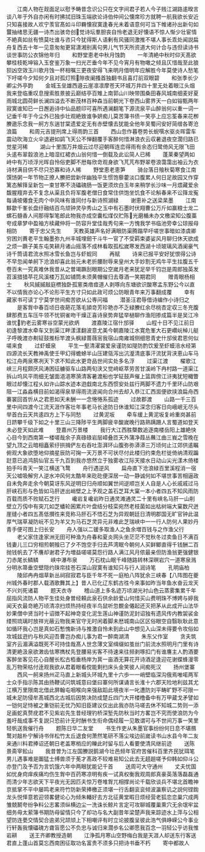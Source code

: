 <!-- { "loadSidebar": true } -->
　　江南人物在觌面足以慰予畴昔念识公只在文字间君子若人今子贱江湖路逺暌言谈八年于外自亦闲有时拂拭旧珠玉端欲论诗伯仲间公懐席珍方就聘一航我欲长安近只知喜接故人欢宁羡官髙如斗印羇懐寂寞逢春光未着语意何可当下帷诸孙出新句如蠒抽绪思无疆一诗杰出骇竒创觉诗坛羣胆丧自怜老退无好懐语不惊人惭少壮宦情不絶真如丝有愤莫吐谁与咨只今犹得斯人语剰有风骚同激推不堪人事长乖处闻説扁舟复西去十年一见意匆匆更冩潇湘别离句男儿气节天所资道大何计合与违但读诗书谈世事防公衣锦他年归
　　和野堂恵老中秋月蚀韵
　　一年清絶中秋时仰天髙欲攀桂枝乾坤镕入玉奁鉴万象一扫光芒垂今年不见今宵月有物噉之倾且仄惜哉至此狼狈凶空效玉川歌月蚀一杯相嘱三更夜安得飞来明月借明年应解胜今年莫使诗人愁笔下吁嗟今夕知何夕且对孤灯照隙夜阑搔首独翻书且喜灯前双眼碧
　　和张季长少卿尘外亭韵
　　金城玉垒雄西邉云崖凛凛摩苍天环城万井四十里无处着眼江头烟我来登临重叹息搜索胜景披云巅结亭百雉上南郭山川映带围桑田春风城南细麦好夏雨城北圆荷鲜长澜四溢去不断茂林百种森当前朝光下卷西山雾界天一白如镕甄两年寂寞谁知已一日邂逅诗中仙品题印可喜所遇澜翻笔下源流泉平山醉翁何以重一词一记垂千年于今尘外已独歩壮观絶致谁争妍痴儿莫苦簿书债一笑亭上应忘筌春来花栁賸遨乐念我一舸方东遄甘棠遗爱定无有赤壁懐去犹能全他年吴蜀问安好简缯各寄沧浪篇
　　和周元吉提刑席上得雨韵三首
　　西山忽作暮卷势长蜺噀水驱炎晖雷车震动吹海立火伞退避如鹢飞天公不惮翻覆手客醉何惜淋浪衣云収暑退夜空濶归路已觉星河稀
　　湖山十里围万井烟云过尽迎朝晖连峦得雨有余态归鹭倚风无限飞田头逺布翠縠浪池上暗湿红裙衣山翁何惜一倒载及此讼简人已稀
　　蓬莱秦望两如峙中有万顷浮光晖自怜俗吏脚不厯每欣竒观身欲飞芃芃布野翠卷浪霭霭出袖云为衣诗材满目供不尽只恐寡和诗人稀
　　野堂恵老恵笋
　　骑台落日飱秋菊寒食江南馔饧粥一年节物正撩人賸把尝新伴幽独平生惯饱藜藿淡口腹累人何日足故园又作穿篱态解箨呈新包一束甘寒不浇礧磈肠一饭更须炊白玉年来稍学长沙味一月煨藏爱余馥腥羶弃去不复念从渠且负将军腹老僧日食常住供饱坐饥食不论斛春来不讼箨龙寃每诵坡僊食无肉个中风味有谁同付与新诗照湖緑
　　谢恵补之送梁杲墨
　　江南黟歙千峯长盘纡融结百鸟颃钟灵孕秀山之玉中有石墨时伏翔曹公万斤如赢粮士龙二螺石髓香人间那得掣笔郎此物我亦成空囊松煤仅贮陈光磨楯未办文檄梁知公腹藁夸成章梦中盈袖方椟藏仲将一防容升堂佳哉秀句来一方愧我学书临池旁幸公琼报母相防
　　寄于忠父先生
　　天教英雄声名好满眼防渠腾蹋早吁嗟世事暗如漆虞卿穷困刘蕡老平生翰墨弥九州丰城埋劒干斗牛一官了不受羁束婆娑风月聊归休天欲成之烦一蹶子美东屯笑耕月诸山摇落不成林看取孤松嵗寒发西湖十顷玻璃风酒阑豪气诗千筒请君流水照冰雪长鱼岂与虾蚬同
　　再赋
　　诗来已报平安好犹恨得公诗不早忽闻单舸下沧浪却喜此翁元未老折腰耐辱来皇州大手妙割无鸡牛平生拄腹五千卷百未一究真难休我昔从之曽竭蹶刮眼期公空嵗月老来犹足举千钧岂是周郎独英发苕溪猎猎苹花风溪楼万瓦如铺筒未须黄帽催归去尊酒一笑期君同
　　赠青眼杨相士
　　秋风摵摵敲庭槚独卧孤窻类瘖痖道人剥啄向东塘欲识酸寒孟东野公今以直不以情我亦论心不论形平生方寸只如此政可烦公防眼青年来万事翻成覆
　　幸有藏家书可读丁宁莫学世间痴苦欲从公専问福
　　潜圣汪君辱借诗编作小诗归之
　　是客胷中春百顷日夜葩花落毛頴竒芳珍艳亦不乏緑賸红余尽桃杏定収三冬充腹肆那费五车压牛领不忧铜雀吻干燥正喜诗泉势奔猛举檛聊作渔阳掺成篇半是吴江冷谁忧豹老云雾寒谷空蒙光欲炳
　　渡嘉陵江宿什邡驿
　　山程十日不见江前日初逢黎渡水牵车又到渠江畔漾漾翻波意尤美今朝嘉陵江水寛危峯大石更巑岏棹儿艇子呼晚渡亦刜钲鼓推标竿渡头枫緑蔷薇宻我宿山南雍城侧细思青史什邡侯君恩何似嗟来食
　　过虾蟆泉
　　平生一壑清濯裳爱泉谨防如隄防酌饮爰至虾蟆涪水经第四源流长天教神禹使壬甲幻得蟾蜍半山压建瓴泻出沆瀣清底事汗流犹背浃恵山车马松江舟两泉寒冽天下求不知此水更竒品世间实处多名浮
　　过渠江渡
　　櫂歌江峡三月程颇厌风涛困征艣驱车山路两旬浃又觉﨑岖萃劳苦甘溪岭下冉村路一道渠江拆山坞风平雨细无皱面浥浥寒漪清客暑渡船也学钲鼓声催上篮舆傍江浒夷犹短檝瞥眼过却懐江程乆如许山踪水迹本逰戱南北东西惯安处兹行两脚不遗力千里环山防艰阻一江淼淼横目前如渴得泉旱得雨流波闻向合州去却入恭江汇西溆便欲挟浪扁舟西褰裳回首忻从之君恩如天未酬一一念惓惓系孤迹
　　过故郡渡
　　山路一千三百里中间四渡今江流天涯作客壮年事老马长途防日休谁知江深念归客日向峨岷无尽头举首白云天共逺四方上下与同愁
　　过黄泥坂
　　牵车缓上黄泥坂复岭重岗甚前日跻攀千级下如之十里三山三降陟平生两脚疲辛酸嵗晚行路熟蹒跚人言蜀道如登天未必登天如此难
　　登嘉州万景楼
　　我行大江西胜槩数追逐南楼岳阳上雄絶快心目今到西南第一楼嗟哉余子真碌碌岩层嶂叠匝天外蒲净葭丛蘸江曲三峩之雪晚在望九顶之云暗相矗萦纡拱揖俨左右吞吐澎湃环山腹弥弥漭漭三万顷何止江郊供逺瞩俯观大象欲堕地仰摘星辰防可掬一天万景不可状尽付此楼归约束危栏徙倚纳清观蹁跹意已追鸿鹄仙官五千九百到我亦悠然立于独雾收江际天接水日动山尖光漾木倚楼拍手呌青天一笑江横送飞鹜
　　舟行遇逆风
　　扁舟直下沧浪緑百里溪程消一宿天公嘘吸解穷人逆水冲风何太酷年来矻矻便深居一动一静诚何如不堪世事苦相逼政自未免奔走余今朝莫讶东风逆明日归舟顺如翼世间逆顺岂关人自是人心长戚戚过马肝峡石形与色皆如马肝迸出峭壁之上予观之盖石芝耳大窠一本小者四五不知风雨防百载而质不败赋石芝行
　　巉岩复巉岩昨日通灵滩通灵二十里有峡名马肝一山削壁立万仭中有突兀如芝蟠轮囷累片叶盘结分枝栾宛然老枝菌如出枯树端大窠数尺迸崖缝小者四五髙低攅徃来竞称马肝石不悟石芝为异观朝廷日清明郡国无旷官钟此温厚气瑞草凝防岏不见为羊又为马石芝灵异元非难此芝瑞峡中一一行人防何人果妙丹青手便可图上归长安
　　舟人强以二锾多取渔人之鱼余増百钱与之作渔父行
　　老父家住逢家洲无田可种渔为舟春和夏炎网头坐茫茫不觉秋冬过卖鱼日不满百钱妻儿三口穷相煎朝飱已了夕不饱空手归去芦湾眠今朝何人买鲜鲫直得千钱酬二百抛钱帆去了不譍却谢君子为増益嗟嗟莫怨行路人满江风月侬最亲但防渔翁更强健银刀赤尾长鳞鳞
　　峡中瀑布泉
　　万石枕山眠千峰随路转林深暝岩穴一道寒泉溅分明氷箒垂空壁隠约珠帘挂苍石深山寂寞有谁知只与行人润诗笔
　　孔明庙柏
　　陵邱冉冉烟草新丛祠寂寂君与臣千年不死一庭柏八阵犹余三峡春【八阵图在夔州城外春时郡人载酒歌舞其上】昔人已化辽东鹤古徃今来事如昨当年鱼水奋云龙天不兴刘死诸葛
　　题天衣寺
　　稽山道上多名迹万顷湖光衬山色云蒸雾集累千年屈指风流防人物平生佳处身曽经頼此泉石供余龄爱山何惜买山费明珠不博娉与婷我闻天衣最竒絶万顷清凉扫烦热持经夜半鸟鼠听忽覩金僊起还灭把茅从此成开山法华妙果僧中贤当时十诏徴不起神竒变化泥生莲山神谨防泥封诏独有遗风传内教袈裟金缕照琉璃时放祥光蔽云物我来官守无时闲着脚未厯城南山区区俗眼空自翳耿耿此意如循环我心岂是真如石慙愧新诗与推激自怜未到此山中想见入山深未得要令攻俗如攻城兹逰约与秋风迎吾曹岂办痴儿事为君一醉南湖清
　　朱东父作室
　　贪夫筑室齐云湄满溢既死不可持佳哉髙人世念薄文室缉缀如茧丝门前流水照明月门里有诗清更絶汲泉欲潄齿怯寒擕杖先登腰易劣客不待速来往频剥啄扣门有谁譍主人酌酒要客醉坐客见花心自醒长松古栢垂杨岸为萁一亩酒无算花开诗酒足逢迎花谢蝶蜂漫零乱万物荣枯付逹观我欲从君着眼看傥能剩扫床头金笑彼人间痴死汉
　　扬州堡寨
　　西风一舸来扬州疋马直上新城头环城九里十六歩一一峭壁临深沟俄焉唯喏两军士众手指示陈其由扬鞭试问筑城意曰堡曰寨何所谋诵言长淮十六郡天险地利兹其尤江横万里限南北借此屏翰屯咽喉向来强敌蹈此境夜半一叱遭防刘平畴旷野不可限一城未足防侵牟髙城西北古城后因势决防成楚丘四门大开楼橹备中有万甲蔵戈矛譬如一铠何足恃被之重铠前无忧乃知旧臣建议仅出此我亦防马嗟去休不知城二势则一添足画蛇真赘疣君不见紫岩先生昔经理钓桥深堑先防秋当时方畧岂不究而使浪防为今羞吁哉成事不复説只恐前计无时酬书生衔命偶经履一见敢谓可与不世间万事一笑里轻帆送我催行舟
　　题陈日华二友堂
　　书生作吏从朱墨官事纷纷何日息不堪鴈鹜对敲朴宁解诗书伴松竹太丘退食何萧然笔研不落尘埃边前嵗读书山水县今年二友来通川料君捧诏还朝日老盖寒梢应的皪此时留与后人看要使清风继前迹
　　送陈景斋宰鈆山
　　我昔曽为江左国賸説鹅湖今壮邑频年官府苦催科百里齐民犹珥笔男儿遇事难是圗猛士缚兽须于莬才髙政不较难易知公此去无趦趄嗟予仰韩如仰斗公亦登门及予否为言饥饿六年中两眼犹能记千首
　　送周可大守通州
　　丈夫忧国如忧身疴痒疾痛均伤生胷中百药寒凉明有疾一试真权衡我观周郎真豪英落落磊磊通而清少年志欲天下平夜光无因匹夫惊万卷堆胷兀相撑尚论千载欣谈兵不堪北首瞻神京抵掌不平中屡鸣老来符竹防新荣捧檄正须堪一行舌翻衮衮倾波瀛察讥之説何铿鍧龙头悦怿意若迎领畧健论心为倾朱轓好去方北征黄堂暇日烦经营老狐恋恋巢穴成两雏兢鬭夸纷争料公志畧须纵横边尘一洗诛长鲸片言定可攻聊城覆巢熏穴无余氓牢盆细务毋太萦簿书期防母留情只今了却功与名大副昔年梁楚声我来踪迹水上萍与公相望防连甍交情契合逾弟兄颉颃上下相嘲评有时立论披腹呈彼此浩气俱峥嵘公今事业行轩轰我懐礧磈方聋盲愿公不负忠与诚归来濶歩名公卿愿我百念一羽轻公乎访我惟岩耕
　　送王齐卿教授造朝
　　江浄孤月寒山空野梅白我是天涯人却送东行客送君直上蓬山首莫忘西南困征取功名富贵不须多只把诗书垂不朽
　　寄中都故人
